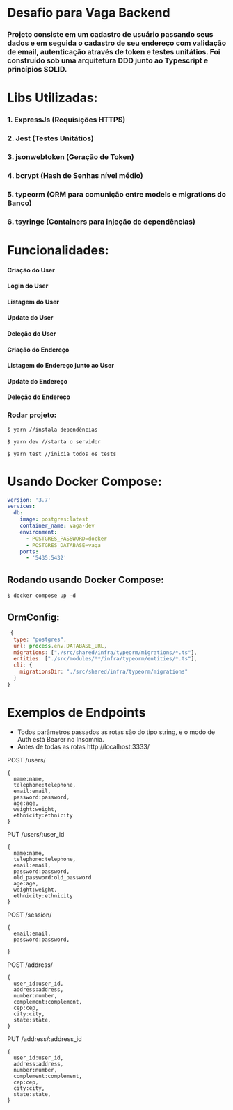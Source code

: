 # Desafio para Vaga Backend

### Projeto consiste em um cadastro de usuário passando seus dados e em seguida o cadastro de seu endereço com validação de email, autenticação através de token e testes unitátios. Foi construído sob uma arquitetura DDD junto ao Typescript e princípios SOLID.

# Libs Utilizadas: 

### 1. ExpressJs (Requisições HTTPS)
### 2. Jest (Testes Unitátios)
### 3. jsonwebtoken (Geração de Token)
### 4. bcrypt (Hash de Senhas nível médio)
### 5. typeorm (ORM para comunição entre models e migrations do Banco)
### 6. tsyringe (Containers para injeção de dependências)

# Funcionalidades:

#### Criação do User
#### Login do User
#### Listagem do User
#### Update do User
#### Deleção do User
#### Criação do Endereço
#### Listagem do Endereço junto ao User
#### Update do Endereço 
#### Deleção do Endereço

### Rodar projeto:
```console
$ yarn //instala dependências

$ yarn dev //starta o servidor

$ yarn test //inicia todos os tests
```

# Usando Docker Compose:
```yml
version: '3.7'
services:
  db:
    image: postgres:latest
    container_name: vaga-dev
    environment:
      - POSTGRES_PASSWORD=docker
      - POSTGRES_DATABASE=vaga
    ports:
      - '5435:5432'

```

## Rodando usando Docker Compose:
```console
$ docker compose up -d
```

## OrmConfig: 
```javascript
 {
  type: "postgres",
  url: process.env.DATABASE_URL,
  migrations: ["./src/shared/infra/typeorm/migrations/*.ts"],
  entities: ["./src/modules/**/infra/typeorm/entities/*.ts"],
  cli: {
    migrationsDir: "./src/shared/infra/typeorm/migrations"
  }
}
```

# Exemplos de Endpoints
- Todos parâmetros passados as rotas são do tipo string, e o modo de Auth está Bearer no Insomnia.  
- Antes de todas as rotas http://localhost:3333/

POST /users/
```
{
  name:name,
  telephone:telephone,	
  email:email,
  password:password,
  age:age,
  weight:weight,
  ethnicity:ethnicity
}
```
PUT /users/:user_id
```
{
  name:name,
  telephone:telephone,	
  email:email,
  password:password,
  old_password:old_password
  age:age,
  weight:weight,
  ethnicity:ethnicity
}
```

POST /session/
```
{
  email:email,
  password:password,

}
```

POST /address/
```
{
  user_id:user_id,
  address:address,
  number:number,
  complement:complement,
  cep:cep,
  city:city,
  state:state,
}
```

PUT /address/:address_id
```
{
  user_id:user_id,
  address:address,
  number:number,
  complement:complement,
  cep:cep,
  city:city,
  state:state,
}
```
